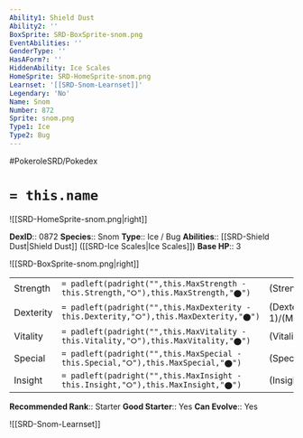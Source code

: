 ```yaml
---
Ability1: Shield Dust
Ability2: ''
BoxSprite: SRD-BoxSprite-snom.png
EventAbilities: ''
GenderType: ''
HasAForm?: ''
HiddenAbility: Ice Scales
HomeSprite: SRD-HomeSprite-snom.png
Learnset: '[[SRD-Snom-Learnset]]'
Legendary: 'No'
Name: Snom
Number: 872
Sprite: snom.png
Type1: Ice
Type2: Bug
---
```


#PokeroleSRD/Pokedex

# `= this.name`

![[SRD-HomeSprite-snom.png|right]]

**DexID**:: 0872
**Species**:: Snom
**Type**:: Ice / Bug
**Abilities**:: [[SRD-Shield Dust|Shield Dust]] ([[SRD-Ice Scales|Ice Scales]])
**Base HP**:: 3

![[SRD-BoxSprite-snom.png|right]]

|           |                                                                                        |                                          |
| --------- | -------------------------------------------------------------------------------------- | ---------------------------------------- |
| Strength  | `= padleft(padright("",this.MaxStrength - this.Strength,"⭘"),this.MaxStrength,"⬤")`    | (Strength::1)/(MaxStrength::3)   |
| Dexterity | `= padleft(padright("",this.MaxDexterity - this.Dexterity,"⭘"),this.MaxDexterity,"⬤")` | (Dexterity:: 1)/(MaxDexterity::3) |
| Vitality  | `= padleft(padright("",this.MaxVitality - this.Vitality,"⭘"),this.MaxVitality,"⬤")`    | (Vitality::1)/(MaxVitality::3)   |
| Special   | `= padleft(padright("",this.MaxSpecial - this.Special,"⭘"),this.MaxSpecial,"⬤")`       | (Special::2)/(MaxSpecial::4)     |
| Insight   | `= padleft(padright("",this.MaxInsight - this.Insight,"⭘"),this.MaxInsight,"⬤")`       | (Insight::1)/(MaxInsight::3)     |

**Recommended Rank**:: Starter
**Good Starter**:: Yes
**Can Evolve**:: Yes

![[SRD-Snom-Learnset]]